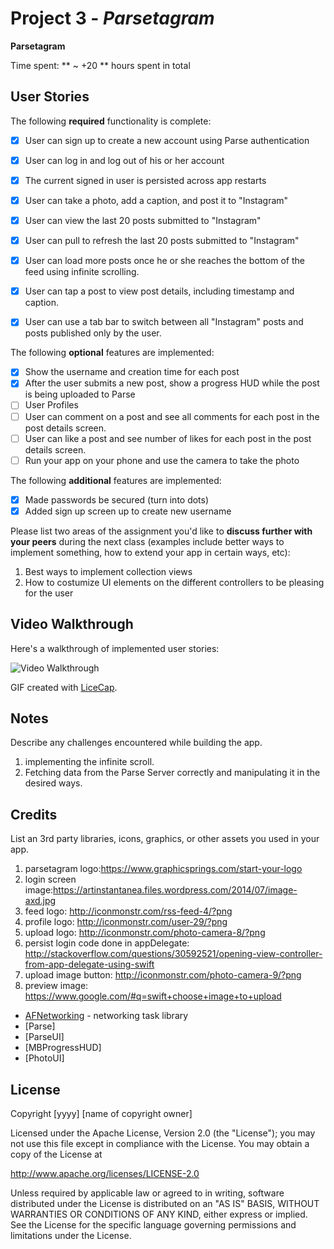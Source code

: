 # Project 3 - *Parsetagram*

**Parsetagram** 

Time spent: ** ~ +20 ** hours spent in total

## User Stories

The following **required** functionality is complete:

- [X] User can sign up to create a new account using Parse authentication
- [X] User can log in and log out of his or her account
- [X] The current signed in user is persisted across app restarts
- [X] User can take a photo, add a caption, and post it to "Instagram"
- [X] User can view the last 20 posts submitted to "Instagram"
- [X] User can pull to refresh the last 20 posts submitted to "Instagram"
- [X] User can load more posts once he or she reaches the bottom of the feed using infinite scrolling.
- [X] User can tap a post to view post details, including timestamp and caption.
- [X] User can use a tab bar to switch between all "Instagram" posts and posts published only by the user.


The following **optional** features are implemented:

- [X] Show the username and creation time for each post 
- [X] After the user submits a new post, show a progress HUD while the post is being uploaded to Parse
- [ ] User Profiles
- [ ] User can comment on a post and see all comments for each post in the post details screen.
- [ ] User can like a post and see number of likes for each post in the post details screen.
- [ ] Run your app on your phone and use the camera to take the photo

The following **additional** features are implemented:

- [X] Made passwords be secured (turn into dots)
- [X] Added sign up screen up to create new username 

Please list two areas of the assignment you'd like to **discuss further with your peers** during the next class (examples include better ways to implement something, how to extend your app in certain ways, etc):

1. Best ways to implement collection views
2. How to costumize UI elements on the different controllers to be pleasing for the user

## Video Walkthrough

Here's a walkthrough of implemented user stories:

<img src='http://i.imgur.com/DsrBF0M.gif' title='Video Walkthrough' width='' alt='Video Walkthrough' />

GIF created with [LiceCap](http://www.cockos.com/licecap/).

## Notes

Describe any challenges encountered while building the app.

1. implementing the infinite scroll.
2. Fetching data from the Parse Server correctly and manipulating it in the desired ways.

## Credits

List an 3rd party libraries, icons, graphics, or other assets you used in your app.

1. parsetagram logo:https://www.graphicsprings.com/start-your-logo
2. login screen image:https://artinstantanea.files.wordpress.com/2014/07/image-axd.jpg
3. feed logo: http://iconmonstr.com/rss-feed-4/?png
4. profile logo: http://iconmonstr.com/user-29/?png
5. upload logo: http://iconmonstr.com/photo-camera-8/?png
6. persist login code done in appDelegate: http://stackoverflow.com/questions/30592521/opening-view-controller-from-app-delegate-using-swift
7. upload image button: http://iconmonstr.com/photo-camera-9/?png
8. preview image: https://www.google.com/#q=swift+choose+image+to+upload

- [AFNetworking](https://github.com/AFNetworking/AFNetworking) - networking task library
- [Parse]
- [ParseUI]
- [MBProgressHUD]
- [PhotoUI]

## License

Copyright [yyyy] [name of copyright owner]

Licensed under the Apache License, Version 2.0 (the "License");
you may not use this file except in compliance with the License.
You may obtain a copy of the License at

http://www.apache.org/licenses/LICENSE-2.0

Unless required by applicable law or agreed to in writing, software
distributed under the License is distributed on an "AS IS" BASIS,
WITHOUT WARRANTIES OR CONDITIONS OF ANY KIND, either express or implied.
See the License for the specific language governing permissions and
limitations under the License.
